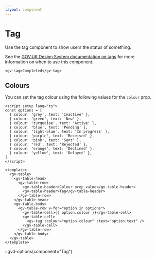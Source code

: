 ```yaml
---
layout: component
---
```


# Tag

Use the tag component to show users the status of something.

See the [GOV.UK Design System documentation on tags](https://design-system.service.gov.uk/components/tag/) for more information on when to use this component.

```vue
<gv-tag>Completed</gv-tag>
```

## Colours

You can set the tag colour using the following values for the `colour` prop.

```vue
<script setup lang="ts">
const options = [
  { colour: 'grey', text: 'Inactive' },
  { colour: 'green', text: 'New' },
  { colour: 'turquoise', text: 'Active' },
  { colour: 'blue', text: 'Pending' },
  { colour: 'light-blue', text: 'In progress' },
  { colour: 'purple', text: 'Received' },
  { colour: 'pink', text: 'Sent' },
  { colour: 'red', text: 'Rejected' },
  { colour: 'orange', text: 'Declined' },
  { colour: 'yellow', text: 'Delayed' },
]
</script>

<template>
  <gv-table>
    <gv-table-head>
      <gv-table-row>
        <gv-table-header>Colour prop value</gv-table-header>
        <gv-table-header>Tag</gv-table-header>
      </gv-table-row>
    </gv-table-head>
    <gv-table-body>
      <gv-table-row v-for="option in options">
        <gv-table-cell>{{ option.colour }}</gv-table-cell>
        <gv-table-cell>
          <gv-tag :colour="option.colour" :text="option.text" />
        </gv-table-cell>
      </gv-table-row>
    </gv-table-body>
  </gv-table>
</template>
```

::gvd-options{component="Tag"}